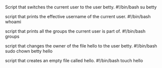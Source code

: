 Script that switches the current user to the user betty.
#!/bin/bash
su betty


script that prints the effective username of the current user.
#!/bin/bash
whoami


script that prints all the groups the current user is part of.
#!/bin/bash
groups


script that changes the owner of the file hello to the user betty.
#!/bin/bash
sudo chown betty hello


script that creates an empty file called hello.
#!/bin/bash
touch hello

